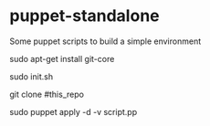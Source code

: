 puppet-standalone
=================

Some puppet scripts to build a simple environment

sudo apt-get install git-core

sudo init.sh

git clone  #this_repo

sudo puppet apply -d -v script.pp
